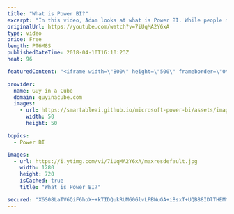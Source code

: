 ```yaml
---
title: "What is Power BI?"
excerpt: "In this video, Adam looks at what is Power BI. While people may see bits and pieces of Power BI, they may not understand holistically what Power BI is. From Power BI Desktop to the Power BI service and the mobile app, Power BI is a full suite of tools for your visualization and reporting needs.  Power"
originalUrl: https://youtube.com/watch?v=7iUqMA2Y6xA
type: video
price: Free
length: PT6M8S
publishedDateTime: 2018-04-10T16:10:23Z
heat: 96

featuredContent: "<iframe width=\"800\" height=\"500\" frameborder=\"0\" src=\"https://www.youtube.com/embed/7iUqMA2Y6xA\" allow=\"accelerometer; autoplay; encrypted-media; gyroscope; picture-in-picture\" allowfullscreen></iframe>"

provider:
  name: Guy in a Cube
  domain: guyinacube.com
  images:
    - url: https://smartableai.github.io/microsoft-power-bi/assets/images/organizations/guyinacube.com-50x50.jpg
      width: 50
      height: 50

topics:
  - Power BI

images:
  - url: https://i.ytimg.com/vi/7iUqMA2Y6xA/maxresdefault.jpg
    width: 1280
    height: 720
    isCached: true
    title: "What is Power BI?"

secured: "X6S08LaTV6QiF6hoX++kTIDQukRUMG0GlvLPBWuGA+iBsxT+UQB88IDlTHEMYLOipHXVFL0PmydVoXbhGf/7swgVYlVXeFqWLZl0hBZ+EfZRvjuwyy4YUqWhDd4C9OuobieV/IlfzjBSp/EKdB8ocHgp8FdeNqyFtx6Ap0Jv4cL8lm9hNB88uNxiC8Onfx3z9m9Vy9MC9y3YodC56p8nsZDKSjh28wOnh/fkfR8Bp0iIDG9WgdCv/28czeWBFCo5e3/pUsjboLg0Oe3gGoOgdwJHkEXMBgUAhIVqJwwhsvbvkXNaUrYG5LOSuZOel3iGduK/u3zTSuJzRFo4K0aU87ZJcgruxBQKqQxyloA33dvwSKtS7D9XjXdnJR1FWZmLMnoO6XSOUayAQ1Rou+WSrF462VQik+HUP3eTN7BNbVKgtQTKOHIVd51Yl+n3VkxL;jWrWET6cGB3iywRcZJa6fQ=="
---
```


